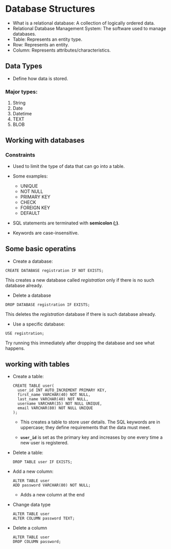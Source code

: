 # Database Structures

- What is a relational database: A collection of logically ordered data.
- Relational Database Management System: The software used to manage databases.
- Table: Represents an entity type. 
- Row: Represents an entity.
- Column: Represents attributes/characteristics.


## Data Types
- Define how data is stored.
### Major types:
1. String
2. Date
3. Datetime
4. TEXT
5. BLOB

## Working with databases
### Constraints
- Used to limit the type of data that can go into a table.
- Some examples:
  - UNIQUE
  - NOT NULL
  - PRIMARY KEY
  - CHECK
  - FOREIGN KEY
  - DEFAULT


- SQL statements are terminated with **semicolon (;)**. 
- Keywords are case-insensitive.


## Some basic operatins
- Create a database:
```shell
CREATE DATABASE registration IF NOT EXISTS;
```
This creates a new database called _registration_ only if there is no such database already.

- Delete a database
```shell
DROP DATABASE registration IF EXISTS;
```
This deletes the _registration_ database if there is such database already.

- Use a specific database:
```shell
USE registration;
```
Try running this immediately after dropping the database and see what happens.


## working with tables
- Create a table: 
  ```shell 
  CREATE TABLE user(
    user_id INT AUTO_INCREMENT PRIMARY KEY,
    first_name VARCHAR(40) NOT NULL,
    last_name VARCHAR(40) NOT NULL,
    username VARCHAR(35) NOT NULL UNIQUE,
    email VARCHAR(80) NOT NULL UNIQUE
  );
  ```
  - This creates a table to store user details. The SQL keywords are in uppercase; they define requirements that the data must meet.

  - **`user_id`** is set as the primary key and increases by one every time a new user is registered.
- Delete a table:
  ```shell
  DROP TABLE user IF EXISTS;
  ```

- Add a new column:
  ```shell
  ALTER TABLE user
  ADD password VARCHAR(80) NOT NULL;
  ```
  - Adds a new column at the end
- Change data type
  ```shell
  ALTER TABLE user
  ALTER COLUMN password TEXT;
  ```
- Delete a column
  ```shell
  ALTER TABLE user
  DROP COLUMN password;
  ```
